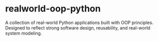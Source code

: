 # realworld-oop-python
A collection of real-world Python applications built with OOP principles. Designed to reflect strong software design, reusability, and real-world system modeling.
